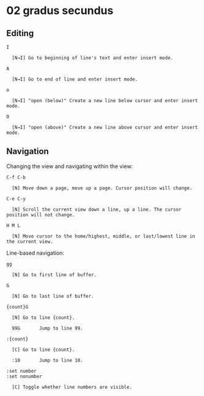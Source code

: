 # 02 gradus secundus

## Editing

```
I

  [N→I] Go to beginning of line's text and enter insert mode.

A

  [N→I] Go to end of line and enter insert mode.

o

  [N→I] "open (below)" Create a new line below cursor and enter insert mode.

O

  [N→I] "open (above)" Create a new line above cursor and enter insert mode.
```

## Navigation

Changing the view and navigating within the view:

```
C-f C-b

  [N] Move down a page, move up a page. Cursor position will change.

C-e C-y

  [N] Scroll the current view down a line, up a line. The cursor position will not change.

H M L

  [N] Move cursor to the home/highest, middle, or last/lowest line in the current view.
```

Line-based navigation:

```
gg

  [N] Go to first line of buffer.

G

  [N] Go to last line of buffer.

{count}G

  [N] Go to line {count}.

  99G       Jump to line 99.

:{count}

  [C] Go to line {count}.

  :10       Jump to line 10.

:set number
:set nonumber

  [C] Toggle whether line numbers are visible.
```
